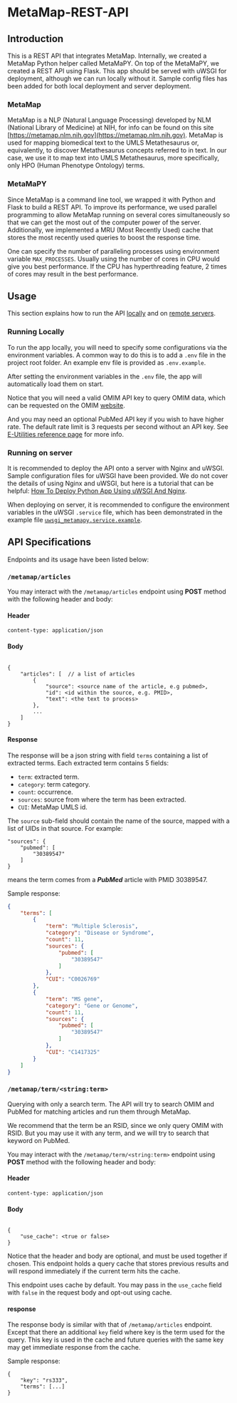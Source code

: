 # MetaMap-REST-API

## Introduction

This is a REST API that integrates MetaMap. Internally, we created a MetaMap Python helper called MetaMaPY. On top of the MetaMaPY, we created a REST API using Flask. This app should be served with uWSGI for deployment, although we can run locally without it. Sample config files has been added for both local deployment and server deployment.

### MetaMap

MetaMap is a NLP (Natural Language Processing) developed by NLM (National Library of Medicine) at NIH, for info can be found on this site [https://metamap.nlm.nih.gov](https://metamap.nlm.nih.gov). MetaMap is used for mapping biomedical text to the UMLS Metathesaurus or, equivalently, to discover Metathesaurus concepts referred to in text. In our case, we use it to map text into UMLS Metathesaurus, more specifically, only HPO (Human Phenotype Ontology) terms.

### MetaMaPY

Since MetaMap is a command line tool, we wrapped it with Python and Flask to build a REST API. To improve its performance, we used parallel programming to allow MetaMap running on several cores simultaneously so that we can get the most out of the computer power of the server. Additionally, we implemented a MRU (Most Recently Used) cache that stores the most recently used queries to boost the response time.

One can specify the number of paralleling processes using environment variable `MAX_PROCESSES`. Usually using the number of cores in CPU would give you best performance. If the CPU has hyperthreading feature, 2 times of cores may result in the best performance.
 
## Usage

This section explains how to run the API [locally](#running-locally) and on [remote servers](#running-on-server).

### Running Locally

To run the app locally, you will need to specify some configurations via the environment variables. A common way to do this is to add a `.env` file in the project root folder. An example env file is provided as `.env.example`.

After setting the environment variables in the `.env` file, the app will automatically load them on start.

Notice that you will need a valid OMIM API key to query OMIM data, which can be requested on the OMIM [website](https://omim.org/api). 

And you may need an optional PubMed API key if you wish to have higher rate. The default rate limit is 3 requests per second without an API key. See [E-Utilities reference page](https://www.ncbi.nlm.nih.gov/books/NBK25497/) for more info.

### Running on server

It is recommended to deploy the API onto a server with Nginx and uWSGI. Sample configuration files for uWSGI have been provided. We do not cover the details of using Nginx and uWSGI, but here is a tutorial that can be helpful: [How To Deploy Python App Using uWSGI And Nginx](https://github.com/CristianoYL/Tutorials/blob/master/How%20To%20Deploy%20Python%20App%20Using%20uWSGI%20And%20Nginx.md).

When deploying on server, it is recommended to configure the environment variables in the uWSGI `.service` file, which has been demonstrated in the example file [`uwsgi_metamapy.service.example`](uwsgi_metamapy.service.example).

## API Specifications

Endpoints and its usage have been listed below:

### `/metamap/articles`

You may interact with the `/metamap/articles` endpoint using **POST** method with the following header and body:

#### Header

```
content-type: application/json
```

#### Body

```

{
    "articles": [  // a list of articles
        {
            "source": <source name of the article, e.g pubmed>,
            "id": <id within the source, e.g. PMID>,
            "text": <the text to process>
        },
        ...
    ]
}
```

#### Response

The response will be a json string with field `terms` containing a list of extracted terms. Each extracted term contains 5 fields: 

- `term`: extracted term.
- `category`: term category.
- `count`: occurrence.
- `sources`: source from where the term has been extracted.
- `CUI`: MetaMap UMLS id.

The `source` sub-field should contain the name of the source, mapped with a list of UIDs in that source. For example:

```
"sources": {
    "pubmed": [
        "30389547"
    ]
}
```

means the term comes from a ***PubMed*** article with PMID 30389547.
 
Sample response:

```json
{
    "terms": [
        {
            "term": "Multiple Sclerosis",
            "category": "Disease or Syndrome",
            "count": 11,
            "sources": {
                "pubmed": [
                    "30389547"
                ]
            },
            "CUI": "C0026769"
        },
        {
            "term": "MS gene",
            "category": "Gene or Genome",
            "count": 11,
            "sources": {
                "pubmed": [
                    "30389547"
                ]
            },
            "CUI": "C1417325"
        }
    ]
}
```

### `/metamap/term/<string:term>`

Querying with only a search term. The API will try to search OMIM and PubMed for matching articles and run them through MetaMap. 

We recommend that the term be an RSID, since we only query OMIM with RSID. But you may use it with any term, and we will try to search that keyword on PubMed.

You may interact with the `/metamap/term/<string:term>` endpoint using **POST** method with the following header and body:

#### Header

```
content-type: application/json
```

#### Body

```

{
    "use_cache": <true or false>
}
```

Notice that the header and body are optional, and must be used together if chosen. This endpoint holds a query cache that stores previous results and will respond immediately if the current term hits the cache.

This endpoint uses cache by default. You may pass in the `use_cache` field with `false` in the request body and opt-out using cache.
 
#### response

The response body is similar with that of `/metamap/articles` endpoint. Except that there an additional `key` field where key is the term used for the query. This key is used in the cache and future queries with the same key may get immediate response from the cache.

Sample response:

```
{
    "key": "rs333",
    "terms": [...]
}
